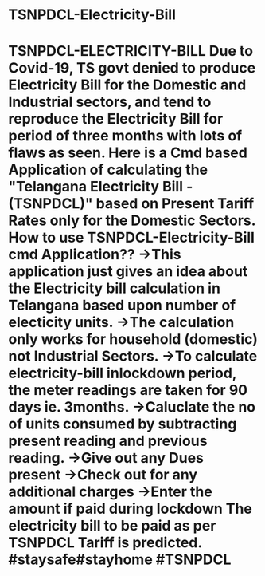 # TSNPDCL-Electricity-Bill
# TSNPDCL-ELECTRICITY-BILL Due to Covid-19, TS govt denied to produce Electricity Bill for the Domestic and Industrial sectors, and tend to reproduce the Electricity Bill for period of three months with lots of flaws as seen.  Here is a Cmd based Application of calculating the "Telangana Electricity Bill -(TSNPDCL)" based on Present Tariff Rates only for the Domestic Sectors.   How to use TSNPDCL-Electricity-Bill cmd Application??  ->This application just gives an idea about the Electricity bill calculation in Telangana based upon number of electicity units. ->The calculation only works for household (domestic) not Industrial Sectors. ->To calculate electricity-bill inlockdown period, the meter readings are taken for 90 days ie. 3months. ->Caluclate the no of units consumed by subtracting present reading and previous reading. ->Give out any Dues present ->Check out for any additional charges ->Enter the amount if paid during lockdown   The electricity bill to be paid as per TSNPDCL Tariff is predicted. #staysafe#stayhome #TSNPDCL
